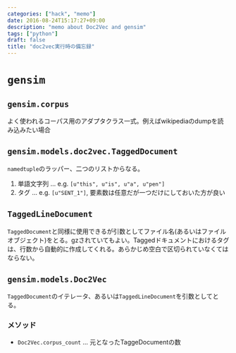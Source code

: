 ```yaml
---
categories: ["hack", "memo"]
date: 2016-08-24T15:17:27+09:00
description: "memo about Doc2Vec and gensim"
tags: ["python"]
draft: false
title: "doc2vec実行時の備忘録"
---
```


# `gensim`

## `gensim.corpus`

よく使われるコーパス用のアダプタクラス一式。例えばwikipediaのdumpを読み込みたい場合


## `gensim.models.doc2vec.TaggedDocument`

`namedtuple`のラッパー、二つのリストからなる。

1. 単語文字列 ... e.g. `[u"this", u"is", u"a", u"pen"]`
2. タグ ... e.g. `[u"SENT_1"]`, 要素数は任意だが一つだけにしておいた方が良い

## `TaggedLineDocument`

`TaggedDocument`と同様に使用できるが引数としてファイル名(あるいはファイルオブジェクト)をとる。gzされていてもよい。Taggedドキュメントにおけるタグは、行数から自動的に作成してくれる。あらかじめ空白で区切られていなくてはならない。

## `gensim.models.Doc2Vec`

`TaggedDocument`のイテレータ、あるいは`TaggedLineDocument`を引数としてとる。

### メソッド

* `Doc2Vec.corpus_count` ... 元となったTaggeDocumentの数


